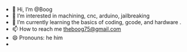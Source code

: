 - 👋 Hi, I’m @Boog
- 👀 I’m interested in machining, cnc, arduino, jailbreaking 
- 🌱 I’m currently learning the basics of coding, gcode, and hardware
  .
- 📫 How to reach me theboog75@gmail.com    
- 😄 Pronouns: he him
-  

<!---
Boogt75/Boogt75 is a ✨ special ✨ repository because its `README.md` (this file) appears on your GitHub profile.
You can click the Preview link to take a look at your changes.
--->
